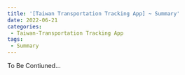 ```yaml
---
title: '[Taiwan Transportation Tracking App] ~ Summary'
date: 2022-06-21
categories: 
 - Taiwan-Transportation Tracking App
tags:
 - Summary
---
```


To Be Contiuned...